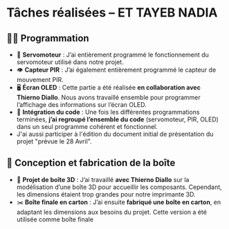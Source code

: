 
# Tâches réalisées – ET TAYEB NADIA

## 👩‍💻 Programmation
- 🔧 **Servomoteur** : J’ai entièrement programmé le fonctionnement du servomoteur utilisé dans notre projet.
- 👁️ **Capteur PIR** : J’ai également entièrement programmé le capteur de mouvement PIR.
- 🖥️ **Écran OLED** : Cette partie a été réalisée **en collaboration avec Thierno Diallo**. Nous avons travaillé ensemble pour programmer l’affichage des informations sur l’écran OLED.
- 🔗 **Intégration du code** : Une fois les différentes programmations terminées, **j’ai regroupé l’ensemble du code** (servomoteur, PIR, OLED) dans un seul programme cohérent et fonctionnel.
- J'ai aussi participer à l'édition du document initial de présentation du projet "prévue le 28 Avril".

## 🧱 Conception et fabrication de la boîte
- 📐 **Projet de boîte 3D** : J’ai travaillé **avec Thierno Diallo** sur la modélisation d’une boîte 3D pour accueillir les composants. Cependant, les dimensions étaient trop grandes pour notre imprimante 3D.
- ✂️ **Boîte finale en carton** : J’ai ensuite **fabriqué une boîte en carton**, en adaptant les dimensions aux besoins du projet. Cette version a été utilisée comme boîte finale
